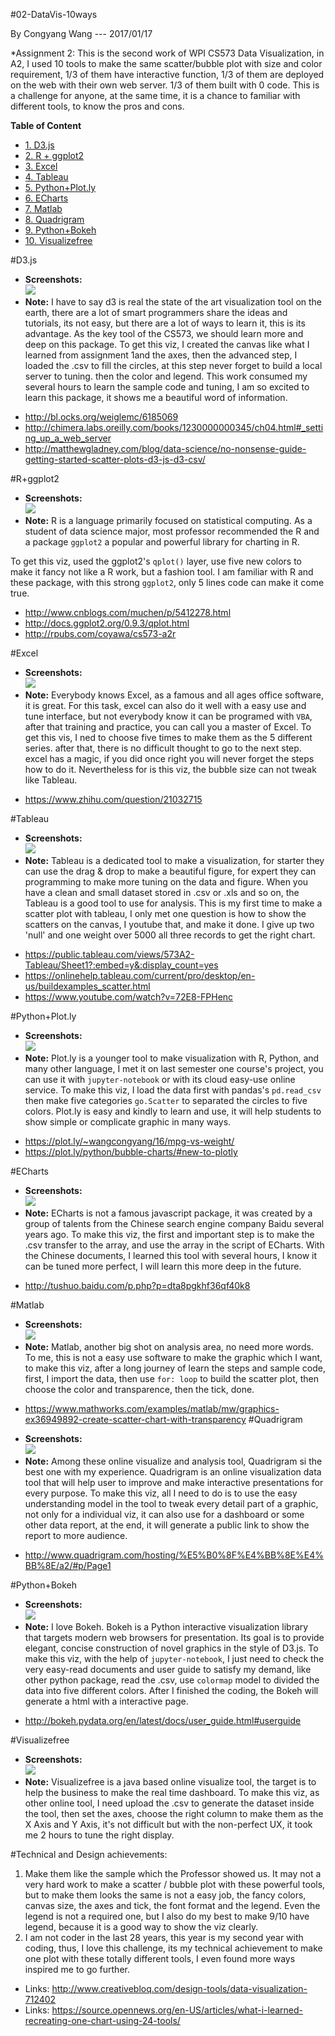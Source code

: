 #02-DataVis-10ways

By Congyang Wang --- 2017/01/17

*Assignment 2: This is the second work of WPI CS573 Data Visualization, in A2, I used 10 tools to make the same scatter/bubble plot with size and color requirement, 1/3 of them have interactive function, 1/3 of them are deployed on the web with their own web server. 1/3 of them built with 0 code. This is a challenge for anyone, at the same time, it is a chance to familiar with different tools, to know the pros and cons.

**Table of Content**
* [1. D3.js](#d3.js)
* [2. R + ggplot2](#r+ggplot2)
* [3. Excel](#excel)
* [4. Tableau](#tableau)
* [5. Python+Plot.ly](#python+plot.ly)
* [6. ECharts](#echarts)
* [7. Matlab](#matlab)
* [8. Quadrigram](#quadrigram)
* [9. Python+Bokeh](#python+bokeh)
* [10. Visualizefree](#visualizefree)

#D3.js
- **Screenshots:**  
![](d3js/a2-congyang.jpg)
- **Note:**
I have to say d3 is real the state of the art visualization tool on the earth, there are a lot of smart programmers share the ideas and tutorials, its not easy, but there are a lot of ways to learn it, this is its advantage. As the key tool of the CS573, we should learn more and deep on this package.
To get this viz, I created the canvas like what I learned from assignment 1and the axes, then the advanced step, I loaded the .csv to fill the circles, at this step never forget to build a local server to tuning. then the color and legend. This work consumed my several hours to learn the sample code and tuning, I am so excited to learn this package, it shows me a beautiful word of information.

* http://bl.ocks.org/weiglemc/6185069
* http://chimera.labs.oreilly.com/books/1230000000345/ch04.html#_setting_up_a_web_server
* http://matthewgladney.com/blog/data-science/no-nonsense-guide-getting-started-scatter-plots-d3-js-d3-csv/

#R+ggplot2
- **Screenshots:**  
![](r-ggplot2/a2-congyang.jpg)
- **Note:** R is a language primarily focused on statistical computing.
As a student of data science major, most professor recommended the R and a package `ggplot2`  a popular and powerful library for charting in R.

To get this viz, used the ggplot2's `qplot()` layer, use five new colors to make it fancy not like a R work, but a fashion tool. I am familiar with R and these package, with this strong `ggplot2`, only 5 lines code can make it come true.

* http://www.cnblogs.com/muchen/p/5412278.html
* http://docs.ggplot2.org/0.9.3/qplot.html
* http://rpubs.com/coyawa/cs573-a2r

#Excel

- **Screenshots:**  
![](excel/a2-congyang.jpg)
- **Note:**
Everybody knows Excel, as a famous and all ages office software, it is great. For this task, excel can also do it well with a easy use and tune interface, but not everybody know it can be programed with `VBA`, after that training and practice, you can call you a master of Excel.
To get this vis, I ned to choose five times to make them as the 5 different series. after that, there is no difficult thought to go to the next step. excel has a magic, if you did once right you will never forget the steps how to do it. Nevertheless for is this viz, the bubble size can not tweak like Tableau.

* https://www.zhihu.com/question/21032715

#Tableau

- **Screenshots:**  
![](tableau/a2-congyang.jpg)
- **Note:**
Tableau is a dedicated tool to make a visualization, for starter they can use the drag & drop to make a beautiful figure, for expert they can programming to make more tuning on the data and figure. When you have a clean and small dataset stored in .csv or .xls and so on, the Tableau is a good tool to use for analysis. 
This is my first time to make a scatter plot with tableau, I only met one question is how to show the scatters on the canvas, I youtube that, and make it done. I give up two 'null' and one weight over 5000 all three records to get the right chart.

* https://public.tableau.com/views/573A2-Tableau/Sheet1?:embed=y&:display_count=yes
* https://onlinehelp.tableau.com/current/pro/desktop/en-us/buildexamples_scatter.html
* https://www.youtube.com/watch?v=72E8-FPHenc

#Python+Plot.ly

- **Screenshots:**  
![](python-plotly/a2-congyang.jpg)
- **Note:**
Plot.ly is a younger tool to make visualization with R, Python, and many other language, I met it on last semester one course's project, you can use it with `jupyter-notebook` or with its cloud easy-use online service.
To make this viz, I load the data first with pandas's `pd.read_csv` then make five categories `go.Scatter` to separated the circles to five colors. Plot.ly is easy and kindly to learn and use, it will help students to show simple or complicate graphic in many ways.

* https://plot.ly/~wangcongyang/16/mpg-vs-weight/
* https://plot.ly/python/bubble-charts/#new-to-plotly

#ECharts

- **Screenshots:**  
![](echarts/a2-congyang.jpg)
- **Note:**
ECharts is not a famous javascript package, it was created by a group of talents from the Chinese search engine company Baidu several years ago.
To make this viz, the first and important step is to make the .csv transfer to the array, and use the array in the script of ECharts. With the Chinese documents, I learned this tool with several hours, I know it can be tuned more perfect, I will learn this more deep in the future.

* http://tushuo.baidu.com/p.php?p=dta8pgkhf36qf40k8

#Matlab

- **Screenshots:**  
![](matlab/a2-congyang.jpg)
- **Note:**
Matlab, another big shot on analysis area, no need more words.
To me, this is not a easy use software to make the graphic which I want, to make this viz, after a long journey of learn the steps and sample code, first, I import the data, then use `for: loop` to build the scatter plot, then choose the color and transparence, then the tick, done. 

* https://www.mathworks.com/examples/matlab/mw/graphics-ex36949892-create-scatter-chart-with-transparency
#Quadrigram

- **Screenshots:**  
![](quadrigram/a2-congyang.jpg)
- **Note:**
Among these online visualize and analysis tool, Quadrigram si the best one with my experience. Quadrigram is an online visualization data tool that will help user to improve and make interactive presentations for every purpose.
To make this viz, all I need to do is to use the easy understanding model in the tool to tweak every detail part of a graphic, not only for a individual viz, it can also use for a dashboard or some other data report, at the end, it will generate a public link to show the report to more audience.

* http://www.quadrigram.com/hosting/%E5%B0%8F%E4%BB%8E%E4%BB%8E/a2/#p/Page1

#Python+Bokeh

- **Screenshots:**  
![](python-bokeh/a2-congyang.png)
- **Note:**
I love Bokeh. Bokeh is a Python interactive visualization library that targets modern web browsers for presentation. Its goal is to provide elegant, concise construction of novel graphics in the style of D3.js.
To make this viz, with the help of `jupyter-notebook`, I just need to check the very easy-read documents and user guide to satisfy my demand, like other python package, read the .csv, use `colormap` model to divided the data into five different colors. After I finished the coding, the Bokeh will generate a html with a interactive page.

* http://bokeh.pydata.org/en/latest/docs/user_guide.html#userguide

#Visualizefree

- **Screenshots:**  
![](visualizefree/a2-congyang.jpg)
- **Note:**
Visualizefree is a java based online visualize tool, the target is to help the business to make the real time dashboard.
To make this viz, as other online tool, I need upload the .csv to generate the dataset inside the tool, then set the axes, choose the right column to make them as the X Axis and Y Axis, it's not difficult but with the non-perfect UX, it took me 2 hours to tune the right display.

#Technical and Design achievements:
1. Make them like the sample which the Professor showed us. It may not a very hard work to make a scatter / bubble plot with these powerful tools, but to make them looks the same is not a easy job, the fancy colors, canvas size, the axes and  tick, the font format and the legend. Even the legend is not a required one, but I also do my best to make 9/10 have legend, because it is a good way to show the viz clearly.
2. I am not coder in the last 28 years, this year is my second year with coding, thus, I love this challenge, its my technical achievement to make one plot with these totally different tools, I even found more ways inspired me to go further. 
* Links: http://www.creativebloq.com/design-tools/data-visualization-712402
* Links: https://source.opennews.org/en-US/articles/what-i-learned-recreating-one-chart-using-24-tools/


